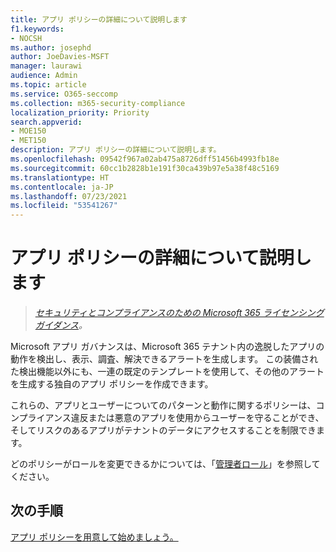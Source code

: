 ```yaml
---
title: アプリ ポリシーの詳細について説明します
f1.keywords:
- NOCSH
ms.author: josephd
author: JoeDavies-MSFT
manager: laurawi
audience: Admin
ms.topic: article
ms.service: O365-seccomp
ms.collection: m365-security-compliance
localization_priority: Priority
search.appverid:
- MOE150
- MET150
description: アプリ ポリシーの詳細について説明します。
ms.openlocfilehash: 09542f967a02ab475a8726dff51456b4993fb18e
ms.sourcegitcommit: 60cc1b2828b1e191f30ca439b97e5a38f48c5169
ms.translationtype: HT
ms.contentlocale: ja-JP
ms.lasthandoff: 07/23/2021
ms.locfileid: "53541267"
---
```

# <a name="learn-about-app-policies"></a>アプリ ポリシーの詳細について説明します

>*[セキュリティとコンプライアンスのための Microsoft 365 ライセンシング ガイダンス](https://aka.ms/ComplianceSD)。*

Microsoft アプリ ガバナンスは、Microsoft 365 テナント内の逸脱したアプリの動作を検出し、表示、調査、解決できるアラートを生成します。 この装備された検出機能以外にも、一連の既定のテンプレートを使用して、その他のアラートを生成する独自のアプリ ポリシーを作成できます。

これらの、アプリとユーザーについてのパターンと動作に関するポリシーは、コンプライアンス違反または悪意のアプリを使用からユーザーを守ることができ、そしてリスクのあるアプリがテナントのデータにアクセスすることを制限できます。

どのポリシーがロールを変更できるかについては、「[管理者ロール](app-governance-get-started.md#administrator-roles)」を参照してください。

## <a name="next-step"></a>次の手順

[アプリ ポリシーを用意して始めましょう。](app-governance-app-policies-get-started.md)
